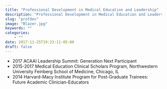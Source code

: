 ```yaml
---
title: "Professional Development in Medical Education and Leadership"
description: "Professional Development in Medical Education and Leadership"
slug: "profdev"
image: "Blazer.jpg"
keywords: ""
categories:
    - ""
date: 2017-11-25T19:23:11-05:00
draft: false
---
```

  * 2017 ACAAI Leadership Summit: Generation Next Participant
  * 2015-2017 Medical Education Clinical Scholars Program, Northwestern University Feinberg School of Medicine, Chicago, IL
  * 2014 Harvard-Macy Institute Program for Post-Graduate Trainees: Future Academic Clinician-Educators
